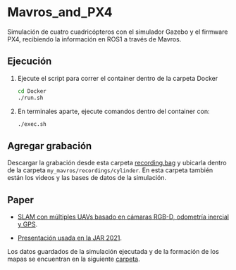 # Mavros_and_PX4

Simulación de cuatro cuadricópteros con el simulador Gazebo y el firmware PX4, recibiendo la información en ROS1 a través de Mavros.

## Ejecución

1. Ejecute el script para correr el container dentro de la carpeta Docker

    ```bash
    cd Docker
    ./run.sh
    ```

2. En terminales aparte, ejecute comandos dentro del container con:

    ```bash
    ./exec.sh
    ```

## Agregar grabación

Descargar la grabación desde esta carpeta [recording.bag](https://drive.google.com/drive/folders/1f3uM57X9pgJkICyFxJSS978hFiYU-TBA?usp=sharing) y ubicarla dentro de la carpeta `my_mavros/recordings/cylinder`. En esta carpeta también están los videos y las bases de datos de la simulación.

## Paper

* [SLAM con múltiples UAVs basado en cámaras RGB-D, odometrı́a inercial y GPS](https://www.researchgate.net/publication/359246340_SLAM_con_multiples_UAVs_basado_en_camaras_RGB-D_odometria_inercial_y_GPS).

* [Presentación usada en la JAR 2021](https://docs.google.com/presentation/d/1x5s9ssYrMX1Ae84zVlRfyac7R--dsn1KYMPbMbLxZDs/edit?usp=sharing).

Los datos guardados de la simulación ejecutada y de la formación de los mapas se encuentran en la siguiente [carpeta](https://drive.google.com/drive/folders/0B_pJsLitsr5LfkFnS3Jtc0I4S0lFeDg4V0g5cGZkSE9uWlo3N1paUWJ5Y2F4THJQREdZOFE?resourcekey=0-CHHLCWXkxk7UCQDFhNr7CQ&usp=sharing).
